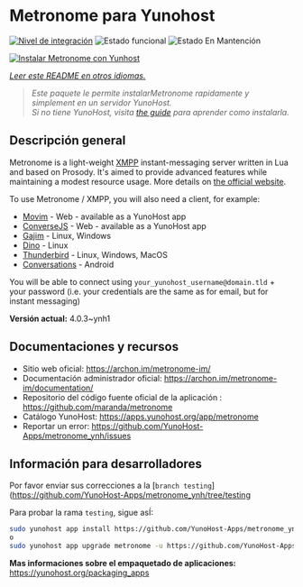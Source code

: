 <!--
Este archivo README esta generado automaticamente<https://github.com/YunoHost/apps/tree/master/tools/readme_generator>
No se debe editar a mano.
-->

# Metronome para Yunohost

[![Nivel de integración](https://dash.yunohost.org/integration/metronome.svg)](https://dash.yunohost.org/appci/app/metronome) ![Estado funcional](https://ci-apps.yunohost.org/ci/badges/metronome.status.svg) ![Estado En Mantención](https://ci-apps.yunohost.org/ci/badges/metronome.maintain.svg)

[![Instalar Metronome con Yunhost](https://install-app.yunohost.org/install-with-yunohost.svg)](https://install-app.yunohost.org/?app=metronome)

*[Leer este README en otros idiomas.](./ALL_README.md)*

> *Este paquete le permite instalarMetronome rapidamente y simplement en un servidor YunoHost.*  
> *Si no tiene YunoHost, visita [the guide](https://yunohost.org/install) para aprender como instalarla.*

## Descripción general

Metronome is a light-weight [XMPP](https://en.wikipedia.org/wiki/XMPP) instant-messaging server written in Lua and based on Prosody. It's aimed to provide advanced features while maintaining a modest resource usage. More details on [the official website](https://archon.im/metronome-im/).

To use Metronome / XMPP, you will also need a client, for example:

- [Movim](https://movim.eu) - Web - available as a YunoHost app
- [ConverseJS](https://conversejs.org) - Web - available as a YunoHost app
- [Gajim](https://gajim.org/) - Linux, Windows
- [Dino](https://dino.im) - Linux
- [Thunderbird](https://www.thunderbird.net/fr/) - Linux, Windows, MacOS
- [Conversations](https://conversations.im/) - Android

You will be able to connect using `your_yunohost_username@domain.tld` + your password (i.e. your credentials are the same as for email, but for instant messaging)


**Versión actual:** 4.0.3~ynh1
## Documentaciones y recursos

- Sitio web oficial: <https://archon.im/metronome-im/>
- Documentación administrador oficial: <https://archon.im/metronome-im/documentation/>
- Repositorio del código fuente oficial de la aplicación : <https://github.com/maranda/metronome>
- Catálogo YunoHost: <https://apps.yunohost.org/app/metronome>
- Reportar un error: <https://github.com/YunoHost-Apps/metronome_ynh/issues>

## Información para desarrolladores

Por favor enviar sus correcciones a la [`branch testing`](https://github.com/YunoHost-Apps/metronome_ynh/tree/testing

Para probar la rama `testing`, sigue asÍ:

```bash
sudo yunohost app install https://github.com/YunoHost-Apps/metronome_ynh/tree/testing --debug
o
sudo yunohost app upgrade metronome -u https://github.com/YunoHost-Apps/metronome_ynh/tree/testing --debug
```

**Mas informaciones sobre el empaquetado de aplicaciones:** <https://yunohost.org/packaging_apps>
